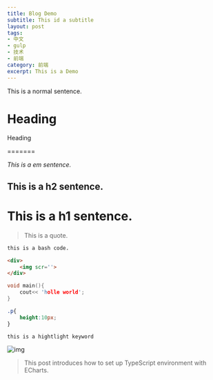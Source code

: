 ```yaml
---
title: Blog Demo
subtitle: This id a subtitle
layout: post
tags:
- 中文
- gulp
- 技术
- 前端
category: 前端
excerpt: This is a Demo
---
```


This is a normal sentence.

Heading
=======

Heading




=======

*This is a em sentence.*

## This is a h2 sentence. ##

#  This is a h1 sentence. 

>  This is a quote.

```bash
this is a bash code.
```
```html
<div>
	<img scr=''>
</div>
```
```c++
void main(){
	cout<< 'holle world';
}
```
```css
.p{
	height:10px;
}
```
`this is a hightlight keyword`


![img](http://120.27.93.212:8080/pic-server//upload/2/2/timeago3723c8465-3443-4b30-a67b-d1963bdfc2d9.png)

> This post introduces how to set up TypeScript environment with ECharts.

